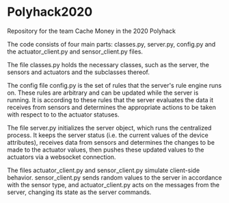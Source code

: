 # Polyhack2020
Repository for the team Cache Money in the 2020 Polyhack

The code consists of four main parts: classes.py, server.py, config.py and
the actuator_client.py and sensor_client.py files.

The file classes.py holds the necessary classes, such as the server, the sensors and
actuators and the subclasses thereof.

The config file config.py is the set of rules that the server's rule engine
runs on. These rules are arbitrary and can be updated while the server is
running. It is according to these rules that the server evaluates the data
it receives from sensors and determines the appropriate actions to be taken
with respect to to the actuator statuses.

The file server.py initializes the server object, which runs the centralized
process. It keeps the server status (i.e. the current values of the device
attributes), receives data from sensors and determines the changes to be made to
the actuator values, then pushes these updated values to the actuators via a
websocket connection.

The files actuator_client.py and sensor_client.py simulate client-side behavior.
sensor_client.py sends random values to the server in accordance with the sensor
type, and actuator_client.py acts on the messages from the server, changing its
state as the server commands.
